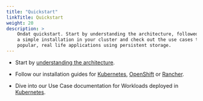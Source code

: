 ```yaml
---
title: "Quickstart"
linkTitle: Quickstart
weight: 20
description: >
    Ondat quickstart. Start by understanding the architecture, followed up with
    a simple installation in your cluster and check out the use cases to deploy
    popular, real life applications using persistent storage.
---
```


* Start by [understanding the architecture](/docs/concepts/components).

* Follow our installation guides for
  [Kubernetes](/docs/install/kubernetes),
  [OpenShift](/docs/install/openshift) or 
  [Rancher](/docs/install/rancher).

* Dive into our Use Case documentation for Workloads deployed in
  [Kubernetes](/docs/usecases/).
